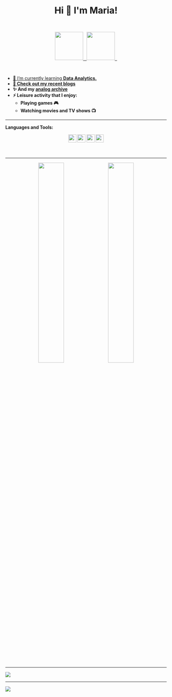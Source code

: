 <h1 align="center">Hi 👋 I'm Maria!</h1>
 
<br/>

<p align="center">
  <a href="https://twitter.com/mariardya">
       <img width="88px" src="https://github.com/mariardya/mariardya/assets/109213696/79631318-aab3-4af0-806f-b1faf64c5290">&ensp;
  <a href="https://www.linkedin.com/in/mariardya/">
       <img width="88px" src="https://github.com/mariardya/mariardya/assets/109213696/d1907d34-a526-43fb-99a3-db2f99079bd3">&ensp;
</p>

<br />

- 🌱 I’m currently learning <b>Data Analytics.
- 📝 Check out my recent [blogs](https://medium.com/@mariardya)
- ✨ And my [analog archive](https://www.instagram.com/tustelan/)
- ⚡ Leisure activity that I enjoy:
     - Playing games 🎮
     - Watching movies and TV shows 📺
<hr>

Languages and Tools:

<p align="center">
  <img height="25" src="https://github.com/mariardya/mariardya/assets/109213696/e45c5c1c-1ea1-475f-b654-622e2287f38f">
  <img height="25" src="https://github.com/mariardya/mariardya/assets/109213696/04be4324-b6ce-4b1c-942a-01db5b3e63bc">
  <img height="25" src="https://github.com/mariardya/mariardya/assets/109213696/d11b4bbd-fa8e-488c-800f-e93afe49239f">
  <img height="25" src="https://github.com/mariardya/mariardya/assets/109213696/6d9cc0e4-f5e6-4aec-923f-71e90f437642">
</p>
<br />

<hr>
<div align="center" class='container'>
<img style="height: auto; width: 40%;" class="img" src="https://github-readme-stats.vercel.app/api?username=mariardya&show_icons=true&theme=radical" />
&nbsp;
&nbsp;
<img style="height: auto; width: 40%;" class="img" src="https://github-readme-stats.vercel.app/api/top-langs/?username=mariardya&theme=radical&langs_count=8&layout=compact" /></div>
</div>

<hr>

<div align="center" style="display: flex; flex-direction: row;">
 <img class="img" src="https://lanyard-profile-readme.vercel.app/api/660791014658670625?theme=dark&bg=111b2c&animated=true&hideDiscrim=true&borderRadius=10px&idleMessage=Probably%20doing%20something%20else..." />
</div>

<hr>

<div align="center" style="display: flex; flex-direction: row;">
 <img class="img" src="https://spotify-recently-played-readme.vercel.app/api?user=mariardya" />
</div>
